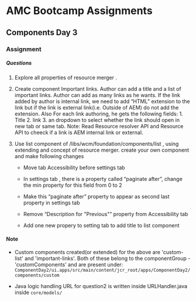# AMC Bootcamp Assignments
## Components Day 3
### Assignment


##### Questions

	
1. Explore all properties of resource merger .

2. Create component Important links. Author can add a title and a list of important links. Author can add as many links as he wants. If the link added by author is internal link, we need to add “HTML” extension to the link but if the link is external link(i.e. Outside of AEM) do not add the extension. Also For each link authoring, he gets the following fields: 1. Title  2. link 3. an dropdown to select whether the link should open in new tab or same tab.
Note: Read Resource resolver API and Resource API to cheeck if a link is AEM internal link or external.

 

3. Use list component of /libs/wcm/foundation/components/list , using extending and concept of resource merger. create  your own component and make following changes

    - Move tab Accessibility before settings tab

    - In settings tab , there is a property called “paginate after”, change the min property for this field from 0 to 2

    - Make this “paginate after” property to appear as second last property in settings tab

    - Remove “Description for  "Previous"” property from Accessibility tab

    - Add one new propery to setting tab to add title to list component


#### Note
* Custom components created(or extended) for the above are 'custom-list' and 'important-links'. Both of these belong to the componentGroup - 'customComponents' and are present under:
```ComponentDay2/ui.apps/src/main/content/jcr_root/apps/ComponentDay2/components/custom```

* Java logic handling URL for question2 is written inside URLHandler.java inside 
```core/models/```








